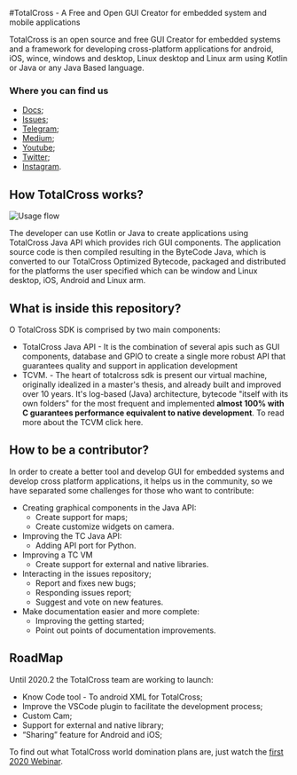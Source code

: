 #TotalCross - A Free and Open GUI Creator for embedded system and mobile applications

TotalCross is an open source and free GUI Creator for embedded systems and a framework for developing cross-platform applications for android, iOS, wince, windows and desktop, Linux desktop and Linux arm using Kotlin or Java or any Java Based language.

### Where you can find us
* [Docs](learn.totalcross.com);
* [Issues](gitlab.com/totalcross/totalcross/issues);
* [Telegram](https://t.me/comunidadetotalcross);
* [Medium](https://medium.com/totalcross-community/about);
* [Youtube](https://www.youtube.com/channel/UCSXUBRBC4Ec3_o9R7-3XX-w);
* [Twitter](https://twitter.com/TotalCross);
* [Instagram](https://www.instagram.com/totalcross/).

## How TotalCross works?
![Usage flow](https://blog.totalcross.com/wp-content/uploads/sites/7/2020/03/fluxo.jpg)

The developer can use Kotlin or Java to create applications using TotalCross Java API which provides rich GUI components.  The application source code is then compiled resulting in the ByteCode Java, which is converted to our TotalCross Optimized Bytecode, packaged and distributed for the platforms the user specified which can be window and Linux desktop, iOS, Android and Linux arm.

## What is inside this repository?
O TotalCross SDK is comprised by two main components:

* TotalCross Java API -  It is the combination of several apis such as GUI components, database and GPIO to create a single more robust API that guarantees quality and support in application development
* TCVM. - The heart of totalcross sdk is present our virtual machine, originally idealized in a master's thesis, and already built and improved over 10 years. It's log-based (Java) architecture, bytecode "itself with its own folders" for the most frequent and implemented **almost 100% with C guarantees performance equivalent to native development**. To read more about the TCVM click here.


## How to be a contributor?

In order to create a better tool and develop GUI for embedded systems and develop cross platform applications, it helps us in the community, so we have separated some challenges for those who want to contribute:

* Creating graphical components in the Java API:
    * Create support for maps;
    * Create customize widgets on camera.
* Improving the TC Java API:
    * Adding API port for Python.
* Improving a TC VM 
    * Create support for external and native libraries.
* Interacting in the issues repository;
    * Report and fixes new bugs;
    * Responding issues report;
    * Suggest and vote on new features.
* Make documentation easier and more complete:
    * Improving the getting started;
    * Point out points of documentation improvements.

## RoadMap
Until 2020.2 the TotalCross team are working to launch:

* Know Code tool - To android XML for TotalCross;  
* Improve the VSCode plugin to facilitate the development process;
* Custom Cam; 
* Support for external and native library; 
* “Sharing” feature for Android and iOS;

To find out what TotalCross world domination plans are, just watch the [first 2020 Webinar](https://www.youtube.com/watch?v=iQfkP5lfzEw).
